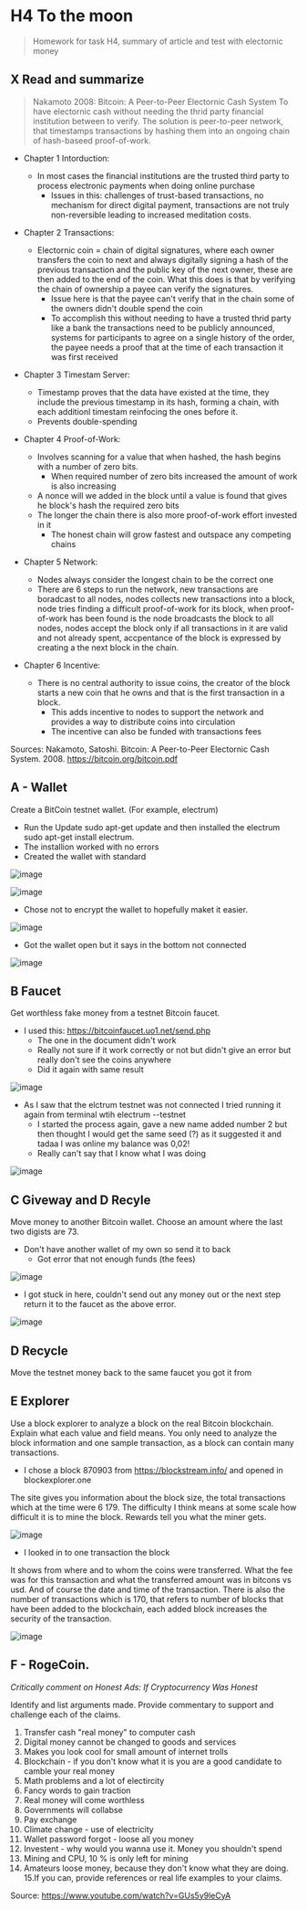 # H4 To the moon
> Homework for task H4, summary of article and test with electornic money

## X Read and summarize
> Nakamoto 2008: Bitcoin: A Peer-to-Peer Electornic Cash System
To have electornic cash without needing the thrid party financial institution between to verify. The solution is peer-to-peer network, that timestamps transactions by hashing them into an ongoing chain of hash-baseed proof-of-work. 

* Chapter 1 Intorduction:
  * In most cases the financial institutions are the trusted third party to process electronic payments when doing online purchase
    * Issues in this: challenges of trust-based transactions, no mechanism for direct digital payment, transactions are not truly non-reversible leading to increased meditation costs.
      
* Chapter 2 Transactions:
  * Electornic coin = chain of digital signatures, where each owner transfers the coin to next and always digitally signing a hash of the previous transaction and the public key of the next owner, these are then added to the end of the coin. What this does is that by verifying    the chain of ownership a payee can verify the signatures.
     * Issue here is that the payee can't verify that in the chain some of the owners didn't double spend the coin
     * To accomplish this without needing to have a trusted thrid party like a bank the transactions need to be publicly announced, systems for participants to agree on a single history of the order, the payee needs a proof that at the time of each transaction it was first received
       
* Chapter 3 Timestam Server:
  * Timestamp proves that the data have existed at the time, they include the previous timestamp in its hash, forming a chain, with each additionl timestam reinfocing the ones before it.
  * Prevents double-spending
    
* Chapter 4 Proof-of-Work:
  * Involves scanning for a value that when hashed, the hash begins with a number of zero bits.
    * When required number of zero bits increased the amount of work is also increasing
  * A nonce will we added in the block until a value is found that gives he block's hash the required zero bits
  * The longer the chain there is also more proof-of-work effort invested in it
    * The honest chain will grow fastest and outspace any competing chains
      
* Chapter 5 Network:
  * Nodes always consider the longest chain to be the correct one
  * There are 6 steps to run the network, new transactions are boradcast to all nodes, nodes collects new transactions into a block, node tries finding a difficult proof-of-work for its block, when proof-of-work has been found is the node broadcasts the block to all nodes, nodes accept the block only if all transactions in it are valid and not already spent, accpentance of the block is expressed by creating a the next block in the chain. 
 
* Chapter 6 Incentive:
  * There is no central authority to issue coins, the creator of the block starts a new coin that he owns and that is the first transaction in a block.
    * This adds incentive to nodes to support the network and provides a way to distribute coins into circulation
    * The incentive can also be funded with transactions fees
      
Sources: Nakamoto, Satoshi. Bitcoin: A Peer-to-Peer Electornic Cash System. 2008. https://bitcoin.org/bitcoin.pdf

## A - Wallet

Create a BitCoin testnet wallet. (For example, electrum)
* Run the Update sudo apt-get update and then installed the electrum sudo apt-get install electrum.
 * The installion worked with no errors
* Created the wallet with standard 
  
![image](https://github.com/user-attachments/assets/154bcb6d-6369-4769-9c40-009112bbb01f)

![image](https://github.com/user-attachments/assets/09952791-8552-4c3b-8a8f-034935d8fed2)

  * Chose not to encrypt the wallet to hopefully maket it easier. 

![image](https://github.com/user-attachments/assets/15ee998a-6b83-4ccc-a3d9-aedb7834151e)

* Got the wallet open but it says in the bottom not connected

![image](https://github.com/user-attachments/assets/b4a57167-e2cb-47ff-a623-9f14fb6c86c5)

## B Faucet 

Get worthless fake money from a testnet Bitcoin faucet.
* I used this: https://bitcoinfaucet.uo1.net/send.php
  * The one in the document didn't work
  * Really not sure if it work correctly or not but didn't give an error but really don't see the coins anywhere
  * Did it again with same result
        
![image](https://github.com/user-attachments/assets/6219eff6-f3c4-43c1-b5e8-851dd81f1aed)

* As I saw that the elctrum testnet was not connected I tried running it again from terminal wtih electrum --testnet
  * I started the process again, gave a new name added number 2 but then thought I would get the same seed (?) as it suggested it and tadaa I was online my balance was 0,02!
  * Really can't say that I know what I was doing
 
 ![image](https://github.com/user-attachments/assets/fb3a2546-bc03-455a-b5c6-77b114efe609)


## C Giveway and D Recyle

Move money to another Bitcoin wallet. Choose an amount where the last two digists are 73.

* Don't have another wallet of my own so send it to back
  * Got error that not enough funds (the fees)

![image](https://github.com/user-attachments/assets/5953fe50-d1a7-40c7-b220-8166b807d1a8)

* I got stuck in here, couldn't send out any money out or the next step return it to the faucet as the above error.

![image](https://github.com/user-attachments/assets/24657fba-d871-4f33-80c8-c2c6c078bb24)

  
## D Recycle 

Move the testnet money back to the same faucet you got it from

## E Explorer 
Use a block explorer to analyze a block on the real Bitcoin blockchain. Explain what each value and field means. You only need to analyze the block information and one sample transaction, as a block can contain many transactions. 
* I chose a block 870903 from https://blockstream.info/ and opened in blockexplorer.one

The site gives you information about the block size, the total transactions which at the time were 6 179. 
The difficulty I think means at some scale how difficult it is to mine the block. Rewards tell you what the miner gets. 

![image](https://github.com/user-attachments/assets/c16ac9da-5225-4654-bd74-e459771704b7)

* I looked in to one transaction the block

It shows from where and to whom the coins were transferred. What the fee was for this transaction and what the transferred amount was in bitcons vs usd. 
And of course the date and time of the transaction. There is also the number of transactions which is 170, that refers to number of blocks that have been added to the blockchain, each added block increases the security of the transaction. 

![image](https://github.com/user-attachments/assets/040321fc-2da2-4220-8f82-94e7974d1892)


## F - RogeCoin. 

*Critically comment on Honest Ads: If Cryptocurrency Was Honest*

Identify and list arguments made. Provide commentary to support and challenge each of the claims. 
1. Transfer cash "real money" to computer cash
2. Digital money cannot be changed to goods and services
3. Makes you look cool for small amount of internet trolls
4. Blockchain - if you don't know what it is you are a good candidate to camble your real money
5. Math problems and a lot of electircity
6. Fancy words to gain traction
7. Real money will come worthless
8. Governments will collabse
9. Pay exchange
10. Climate change - use of electricity
11. Wallet password forgot - loose all you money
12. Investent - why would you wanna use it. Money you shouldn't spend
13. Mining and CPU, 10 % is only left for mining
14. Amateurs loose money, because they don't know what they are doing.
15.If you can, provide references or real life examples to your claims. 

Source: https://www.youtube.com/watch?v=GUs5y9leCyA
